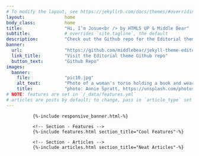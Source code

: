 ```yaml
---
# To modify the layout, see https://jekyllrb.com/docs/themes/#overriding-theme-defaults
layout:               home
body_class:           home
title:                "Hi, I’m Josue<br /> by HTML5 UP & Middle Bear"
subtitle:             # overrides `site.tagline`, the default
description:          "Check out the Github repo for the Editorial theme, or take a look at the code for the demo site, <a href='https://github.com/jekyll-theme-editorial/jekyll-theme-editorial.github.io/'>jekyll-theme-editorial.github.io</a>."
banner:
  url:                "https://github.com/middlebear/jekyll-theme-editorial"
  link_title:         "Visit the Editorial theme Github repo"
  button_text:        "Github Repo"
images:
  banner:
    file:             "pic10.jpg"
    alt_text:         "Photo of a woman's torso holding a book and wearing a sleeveless top showing the tatoos along her right arm."
    title:            "photo: Annie Spratt, https://unsplash.com/photos/DYROsn8AyDI/"
# NOTE: features are set in `/_data/features.yml`
# articles are posts by default; to change, pass in `article_type` set to one of [projects, authors, pages]
---
```


<!-- Banner -->
              {%-include responsive_banner.html-%}

              <!-- Section - Features -->
              {%-include features.html section_title="Cool Features"-%}

              <!-- Section - Articles -->
              {%-include articles.html section_title="Neat Articles"-%}

